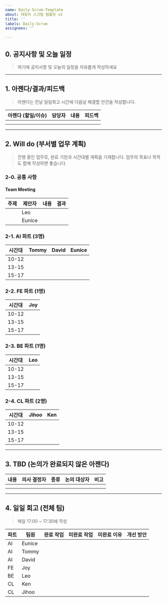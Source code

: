 ```yaml
---
name: Daily-Scrum-Template
about: 데일리 스크럼 템플릿 v2
title: ''
labels: Daily-Scrum
assignees: ''

---
```


## 0. 공지사항 및 오늘 일정
> 여기에 공지사항 및 오늘의 일정을 자유롭게 작성하세요

---

## 1. 아젠다/결과/피드백
> 아젠다는 전날 일일회고 시간에 다음날 해결할 안건을 작성합니다.

| 아젠다 (할일/이슈) | 담당자 | 내용 | 피드백 |
|-------------------|--------|------|--------|
|  |  |  |  |
|  |  |  |  |

---

## 2. Will do (부서별 업무 계획)

> 진행 중인 업무로, 완료 기한과 시간대별 계획을 기재합니다. 업무의 목표나 목적도 함께 작성하면 좋습니다.

### 2-0. 공통 사항

#### Team Meeting

| 주제 | 제안자 | 내용 | 결과 |
|------|--------|------|--------|
|  | Leo |  |  |
|  | Eunice |  |  |

### 2-1. AI 파트 (3명)

| 시간대 | Tommy | David | Eunice |
|--------|--------|--------|--------|
| 10-12 |  |  |  |
| 13-15 |  |  |  |
| 15-17 |  |  |  |

### 2-2. FE 파트 (1명)

| 시간대 | Joy |
|--------|-----|
| 10-12 |  |
| 13-15 |  |
| 15-17 |  |

### 2-3. BE 파트 (1명)

| 시간대 | Leo |
|--------|-----|
| 10-12 |  |
| 13-15 |  |
| 15-17 |  |

### 2-4. CL 파트 (2명)

| 시간대 | Jihoo | Ken |
|--------|-------|-----|
| 10-12 |  |  |
| 13-15 |  |  |
| 15-17 |  |  |

---

## 3. TBD (논의가 완료되지 않은 아젠다)

| 내용 | 의사 결정자 | 종류 | 논의 대상자 | 비고 |
|------|--------------|------|--------------|------|
|  |  |  |  |  |
|  |  |  |  |  |

---

## 4. 일일 회고 (전체 팀)

> 매일 17:00 ~ 17:30에 작성

| 파트 | 팀원 | 완료 작업 | 미완료 작업 | 미완료 이유 | 개선 방안 |
|------|------|------------|--------------|--------------|------------|
| AI | Eunice |  |  |  |  |
| AI | Tommy |  |  |  |  |
| AI | David |  |  |  |  |
| FE | Joy |  |  |  |  |
| BE | Leo |  |  |  |  |
| CL | Ken |  |  |  |  |
| CL | Jihoo |  |  |  |  |
